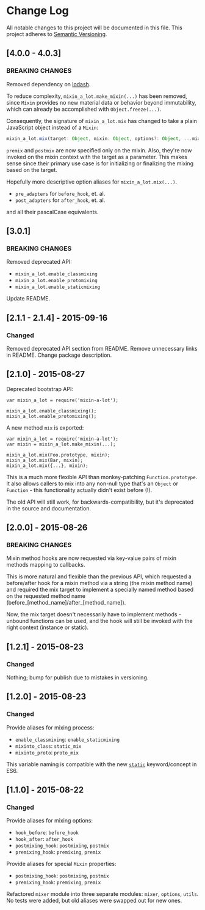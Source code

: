 # Change Log
All notable changes to this project will be documented in this file.
This project adheres to [Semantic Versioning](http://semver.org/).

## [4.0.0 - 4.0.3]
### BREAKING CHANGES

Removed dependency on [lodash](http://lodash.com/).

To reduce complexity, `mixin_a_lot.make_mixin(...)` has been removed, since `Mixin` provides no new material data or behavior beyond immutability, which can already be accomplished with `Object.freeze(...)`.

Consequently, the signature of `mixin_a_lot.mix` has changed to take a plain JavaScript object instead of a `Mixin`:

```javascript
mixin_a_lot.mix(target: Object, mixin: Object, options?: Object, ...mixing_args?: any[]);
```

`premix` and `postmix` are now specified only on the mixin. Also, they're now invoked on the mixin context with the target as a parameter. This makes sense since their primary use case is for initializing or finalizing the mixing based on the target.  

Hopefully more descriptive option aliases for `mixin_a_lot.mix(...)`.

* `pre_adapters` for `before_hook`, et. al.
* `post_adapters` for `after_hook`, et. al.

and all their pascalCase equivalents. 

## [3.0.1]
### BREAKING CHANGES
Removed deprecated API:

* `mixin_a_lot.enable_classmixing`
* `mixin_a_lot.enable_protomixing`
* `mixin_a_lot.enable_staticmixing`

Update README.

## [2.1.1 - 2.1.4] - 2015-09-16
### Changed
Removed deprecated API section from README. Remove unnecessary links in README. Change package description.

## [2.1.0] - 2015-08-27
Deprecated bootstrap API:
    
    var mixin_a_lot = require('mixin-a-lot');
    
    mixin_a_lot.enable_classmixing();
    mixin_a_lot.enable_protomixing();

A new method `mix` is exported:

    var mixin_a_lot = require('mixin-a-lot');
    var mixin = mixin_a_lot.make_mixin(...);
    
    mixin_a_lot.mix(Foo.prototype, mixin);
    mixin_a_lot.mix(Bar, mixin);
    mixin_a_lot.mix({...}, mixin);
    

This is a much more flexible API than monkey-patching `Function.prototype`. It also
allows callers to mix into any non-null type that's an `Object` or `Function` - this
functionality actually didn't exist before (!).

The old API will still work, for backwards-compatibility, but it's 
deprecated in the source and documentation.

## [2.0.0] - 2015-08-26
### BREAKING CHANGES
Mixin method hooks are now requested via key-value pairs of mixin methods mapping to callbacks.

This is more natural and flexible than the previous API, which requested a before/after hook for a mixin method 
via a string (the mixin method name) and required the mix target to implement a specially named method based on 
the requested method name (before_[method_name]/after_[method_name]).

Now, the mix target doesn't necessarily have to implement methods - unbound functions can be used, and the hook
will still be invoked with the right context (instance or static).

## [1.2.1] - 2015-08-23
### Changed
Nothing; bump for publish due to mistakes in versioning. 

## [1.2.0] - 2015-08-23
### Changed
Provide aliases for mixing process:
  
  * `enable_classmixing`: `enable_staticmixing`
  * `mixinto_class`: `static_mix`
  * `mixinto_proto`: `proto_mix`

This variable naming is compatible with the new [`static`](http://es6-features.org/#StaticMembers) keyword/concept in ES6.

## [1.1.0] - 2015-08-22
### Changed
Provide aliases for mixing options:
  
  * `hook_before`: `before_hook`
  * `hook_after`: `after_hook`
  * `postmixing_hook`: `postmixing`, `postmix`
  * `premixing_hook`: `premixing`, `premix`

Provide aliases for special `Mixin` properties:

  * `postmixing_hook`: `postmixing`, `postmix`
  * `premixing_hook`: `premixing`, `premix`
  
Refactored `mixer` module into three separate modules: `mixer`, `options`, `utils`. 
No tests were added, but old aliases were swapped out for new ones.
